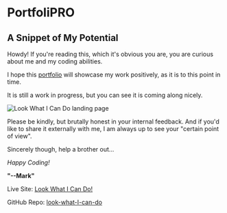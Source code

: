 # PortfoliPRO

## A Snippet of My Potential

Howdy!  If you're reading this, which it's obvious you are, you are curious about me and my coding abilities.

I hope this [portfolio](https://markmoehring.github.io/look-what-I-can-do/) will showcase my work positively, as it is to this point in time.

It is still a work in progress, but you can see it is coming along nicely.

![Look What I Can Do landing page](./portfolio-sc.png)

Please be kindly, but brutally honest in your internal feedback.  And if you'd like to share it externally with me, I am always up to see your "certain point of view".

Sincerely though, help a brother out...

*Happy Coding!*

**"--Mark"**

Live Site: [Look What I Can Do!](https://markmoehring.github.io/look-what-I-can-do/)

GitHub Repo: [look-what-I-can-do](https://github.com/MarkMoehring/look-what-I-can-do)
